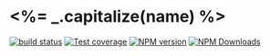 # <%= _.capitalize(name) %>

[![build status](https://img.shields.io/travis/<%=_.git.name%>/<%=name%>/master.svg?style=flat-square)](https://travis-ci.org/<%=_.git.name%>/<%=name%>)
[![Test coverage](https://img.shields.io/codecov/c/github/<%=_.git.name%>/<%=name%>.svg?style=flat-square)](https://codecov.io/github/<%=_.git.name%>/<%=name%>?branch=master)
[![NPM version](https://img.shields.io/npm/v/edam-cli.svg?style=flat-square)](https://www.npmjs.com/package/<%=name%>)
[![NPM Downloads](https://img.shields.io/npm/dm/edam-cli.svg?style=flat-square&maxAge=43200)](https://www.npmjs.com/package/<%=name%>)
